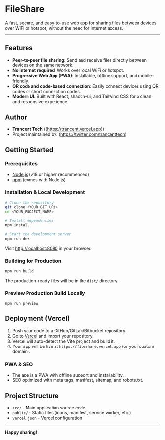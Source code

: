 # FileShare

A fast, secure, and easy-to-use web app for sharing files between devices over WiFi or hotspot, without the need for internet access.

---

## Features
- **Peer-to-peer file sharing**: Send and receive files directly between devices on the same network.
- **No internet required**: Works over local WiFi or hotspot.
- **Progressive Web App (PWA)**: Installable, offline support, and mobile-friendly.
- **QR code and code-based connection**: Easily connect devices using QR codes or short connection codes.
- **Modern UI**: Built with React, shadcn-ui, and Tailwind CSS for a clean and responsive experience.

## Author
- **Trancent Tech** ((https://trancent.vercel.app))
- Project maintained by: (https://twitter.com/trancenttech)

## Getting Started

### Prerequisites
- [Node.js](https://nodejs.org/) (v18 or higher recommended)
- [npm](https://www.npmjs.com/) (comes with Node.js)

### Installation & Local Development

```sh
# Clone the repository
git clone <YOUR_GIT_URL>
cd <YOUR_PROJECT_NAME>

# Install dependencies
npm install

# Start the development server
npm run dev
```

Visit [http://localhost:8080](http://localhost:8080) in your browser.

### Building for Production

```sh
npm run build
```
The production-ready files will be in the `dist/` directory.

### Preview Production Build Locally
```sh
npm run preview
```

## Deployment (Vercel)
1. Push your code to a GitHub/GitLab/Bitbucket repository.
2. Go to [Vercel](https://vercel.com/) and import your repository.
3. Vercel will auto-detect the Vite project and build it.
4. Your app will be live at `https://fileshare.vercel.app` (or your custom domain).

### PWA & SEO
- The app is a PWA with offline support and installability.
- SEO optimized with meta tags, manifest, sitemap, and robots.txt.

## Project Structure
- `src/` - Main application source code
- `public/` - Static files (icons, manifest, service worker, etc.)
- `vercel.json` - Vercel configuration

---

**Happy sharing!**
